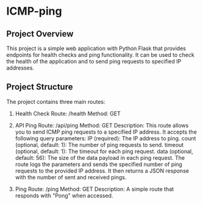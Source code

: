 # ICMP-ping

## Project Overview
This project is a simple web application with Python Flask that provides endpoints for health checks and ping functionality. It can be used to check the health of the application and to send ping requests to specified IP addresses.

## Project Structure
The project contains three main routes:

1. Health Check
Route: /health
Method: GET

2. API Ping
Route: /api/ping
Method: GET
Description: This route allows you to send ICMP ping requests to a specified IP address. It accepts the following query parameters:
IP (required): The IP address to ping.
count (optional, default: 1): The number of ping requests to send.
timeout (optional, default: 1): The timeout for each ping request.
data (optional, default: 56): The size of the data payload in each ping request.
The route logs the parameters and sends the specified number of ping requests to the provided IP address. It then returns a JSON response with the number of sent and received pings.

3. Ping
Route: /ping
Method: GET
Description: A simple route that responds with "Pong" when accessed.
